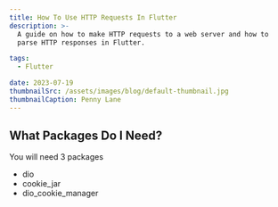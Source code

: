 ```yaml
---
title: How To Use HTTP Requests In Flutter
description: >-
  A guide on how to make HTTP requests to a web server and how to
  parse HTTP responses in Flutter.

tags: 
  - Flutter

date: 2023-07-19
thumbnailSrc: /assets/images/blog/default-thumbnail.jpg
thumbnailCaption: Penny Lane
---
```


## What Packages Do I Need?
You will need 3 packages
* dio 
* cookie_jar
* dio_cookie_manager